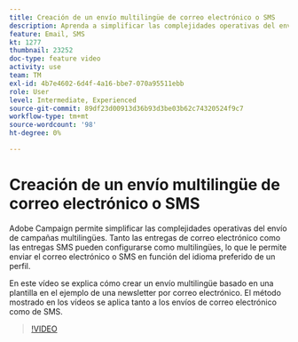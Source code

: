 ```yaml
---
title: Creación de un envío multilingüe de correo electrónico o SMS
description: Aprenda a simplificar las complejidades operativas del envío de campañas multilingües.
feature: Email, SMS
kt: 1277
thumbnail: 23252
doc-type: feature video
activity: use
team: TM
exl-id: 4b7e4602-6d4f-4a16-bbe7-070a95511ebb
role: User
level: Intermediate, Experienced
source-git-commit: 89df23d00913d36b93d3be03b62c74320524f9c7
workflow-type: tm+mt
source-wordcount: '98'
ht-degree: 0%

---
```


# Creación de un envío multilingüe de correo electrónico o SMS

Adobe Campaign permite simplificar las complejidades operativas del envío de campañas multilingües. Tanto las entregas de correo electrónico como las entregas SMS pueden configurarse como multilingües, lo que le permite enviar el correo electrónico o SMS en función del idioma preferido de un perfil.

En este vídeo se explica cómo crear un envío multilingüe basado en una plantilla en el ejemplo de una newsletter por correo electrónico. El método mostrado en los vídeos se aplica tanto a los envíos de correo electrónico como de SMS.

>[!VIDEO](https://video.tv.adobe.com/v/23252?quality=12&learn=on)
